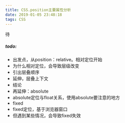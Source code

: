 ```yaml
---
title: CSS.position主要属性分析
date: 2019-01-05 23:48:18
tags: CSS
---
```


待
<!-- more -->
##### todo:
  * 出发点，从position：relative。相对定位开始
  * 为什么相对定位，会导致层级改变
  * 引出层叠顺序
  * 延伸，层叠上下文
  * 结论
  * 再延伸：absolute
  * absolute定位与float关系，使用absolute要注意的地方
  * fixed
  * fixed定位，基于浏览器窗口
  * 但遇到某些情况，会导致fixed失效

